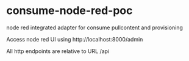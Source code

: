 # consume-node-red-poc
node red integrated adapter for consume pullcontent and provisioning

Access node red UI using http://localhost:8000/admin

All http endpoints are relative to URL /api
